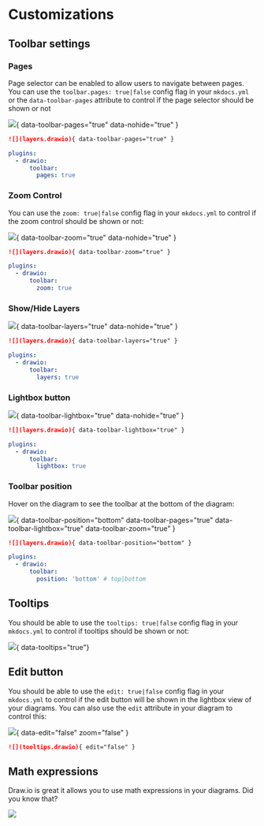 # Customizations

## Toolbar settings

### Pages

Page selector can be enabled to allow users to navigate between pages. You can use the `toolbar.pages: true|false` config flag in your `mkdocs.yml` or the `data-toolbar-pages` attribute to control if the page selector should be shown or not

![](layers.drawio){ data-toolbar-pages="true" data-nohide="true" }

```md
![](layers.drawio){ data-toolbar-pages="true" }
```

```yml
plugins:
  - drawio:
      toolbar:
        pages: true
```

### Zoom Control

You can use the `zoom: true|false` config flag in your `mkdocs.yml` to control if the zoom control should be shown or not:

![](layers.drawio){ data-toolbar-zoom="true" data-nohide="true" }

```md
![](layers.drawio){ data-toolbar-zoom="true" }
```

```yml
plugins:
  - drawio:
      toolbar:
        zoom: true
```

### Show/Hide Layers

![](layers.drawio){ data-toolbar-layers="true" data-nohide="true" }

```md
![](layers.drawio){ data-toolbar-layers="true" }
```

```yml
plugins:
  - drawio:
      toolbar:
        layers: true
```

### Lightbox button

![](layers.drawio){ data-toolbar-lightbox="true" data-nohide="true" }

```md
![](layers.drawio){ data-toolbar-lightbox="true" }
```

```yml
plugins:
  - drawio:
      toolbar:
        lightbox: true
```

### Toolbar position

Hover on the diagram to see the toolbar at the bottom of the diagram:

![](layers.drawio){ data-toolbar-position="bottom" data-toolbar-pages="true" data-toolbar-lightbox="true" data-toolbar-zoom="true" }

```md
![](layers.drawio){ data-toolbar-position="bottom" }
```

```yml
plugins:
  - drawio:
      toolbar:
        position: 'bottom' # top|bottom
```

## Tooltips

You should be able to use the `tooltips: true|false` config flag in your `mkdocs.yml` to control if tooltips should be shown or not:

![](layers.drawio){ data-tooltips="true"}


## Edit button

You should be able to use the `edit: true|false` config flag in your `mkdocs.yml` to control if the edit button will be shown in the lightbox view of your diagrams. You can also use the `edit` attribute in your diagram to control this:

![](tooltips.drawio){ data-edit="false" zoom="false" }

```md
![](tooltips.drawio){ edit="false" }
```

## Math expressions

Draw.io is great it allows you to use math expressions in your diagrams. Did you know that?

![](math.drawio)
